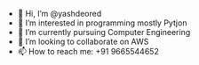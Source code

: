 - 👋 Hi, I’m @yashdeored
- 👀 I’m interested in programming mostly Pytjon
- 🌱 I’m currently pursuing Computer Engineering
- 💞️ I’m looking to collaborate on AWS
- 📫 How to reach me:
  +91 9665544652

<!---
yashdeored/yashdeored is a ✨ special ✨ repository because its `README.md` (this file) appears on your GitHub profile.
You can click the Preview link to take a look at your changes.
--->
